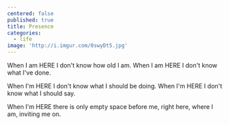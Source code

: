 ```yaml
---
centered: false
published: true
title: Presence
categories:
  - life
image: 'http://i.imgur.com/0swyDt5.jpg'
---
```

When I am HERE
I don't know 
how old I am.
When I am HERE
I don't know 
what I've done.

When I'm HERE
I don't know 
what I should be doing.
When I'm HERE
I don't know 
what I should say.

When I'm HERE
there is only 
empty space before me,
right here,
where I am,
inviting me on.
